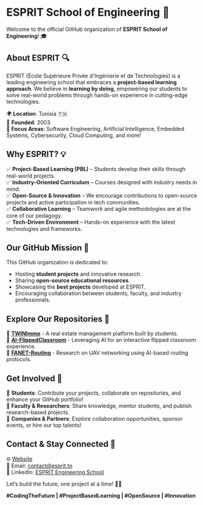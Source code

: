 # ESPRIT School of Engineering 🚀  

Welcome to the official GitHub organization of **ESPRIT School of Engineering**! 🎓  

## About ESPRIT 🔍  
ESPRIT (École Supérieure Privée d'Ingénierie et de Technologies) is a leading engineering school that embraces a **project-based learning approach**. We believe in **learning by doing**, empowering our students to solve real-world problems through hands-on experience in cutting-edge technologies.  

🌍 **Location**: Tunisia 🇹🇳  
📅 **Founded**: 2003  
🎯 **Focus Areas**: Software Engineering, Artificial Intelligence, Embedded Systems, Cybersecurity, Cloud Computing, and more!  

## Why ESPRIT? 💡  
✅ **Project-Based Learning (PBL)** – Students develop their skills through real-world projects.  
✅ **Industry-Oriented Curriculum** – Courses designed with industry needs in mind.  
✅ **Open-Source & Innovation** – We encourage contributions to open-source projects and active participation in tech communities.  
✅ **Collaborative Learning** – Teamwork and agile methodologies are at the core of our pedagogy.  
✅ **Tech-Driven Environment** – Hands-on experience with the latest technologies and frameworks.  

## Our GitHub Mission 🚀  
This GitHub organization is dedicated to:  
- Hosting **student projects** and innovative research.  
- Sharing **open-source educational resources**.  
- Showcasing the **best projects** developed at ESPRIT.  
- Encouraging collaboration between students, faculty, and industry professionals.  

## Explore Our Repositories 📂  
🔹 **[TWINImmo](https://github.com/ESPRIT-Engineering/TWINImmo)** - A real estate management platform built by students.  
🔹 **[AI-FlippedClassroom](https://github.com/ESPRIT-Engineering/AI-FlippedClassroom)** - Leveraging AI for an interactive flipped classroom experience.  
🔹 **[FANET-Routing](https://github.com/ESPRIT-Engineering/FANET-Routing)** - Research on UAV networking using AI-based routing protocols.  

## Get Involved 🤝  
💬 **Students**: Contribute your projects, collaborate on repositories, and enhance your GitHub portfolio!  
🚀 **Faculty & Researchers**: Share knowledge, mentor students, and publish research-based projects.  
🏢 **Companies & Partners**: Explore collaboration opportunities, sponsor events, or hire our top talents!  

## Contact & Stay Connected 📢  
🌐 [Website](https://www.esprit.tn)  
📧 Email: contact@esprit.tn  
📱 LinkedIn: [ESPRIT Engineering School](https://www.linkedin.com/school/esprit-school-of-engineering/)  

Let’s build the future, one project at a time! 🚀🎯  

**#CodingTheFuture | #ProjectBasedLearning | #OpenSource | #Innovation**  
